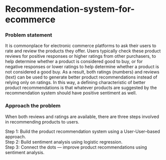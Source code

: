 # Recommendation-system-for-ecommerce

### Problem statement
It is commonplace for electronic commerce platforms to ask their users to rate and review the products they offer. Users typically check these product reviews for positive responses or higher ratings from other purchasers, to help determine whether a product is considered good to buy, or for negative responses or lower ratings to help determine whether a product is not considered a good buy. As a result, both ratings (numbers) and reviews (text) can be used to generate better product recommendations instead of relying only on ratings. In this way, a defining characteristic of better product recommendations is that whatever products are suggested by the recommendation system should have positive sentiment as well.

### Approach the problem

When both reviews and ratings are available, there are three steps involved in recommending products to users.

Step 1: Build the product recommendation system using a User-User–based approach.<br>
Step 2: Build sentiment analysis using logistic regression.<br>
Step 3: Connect the dots — improve product recommendations using sentiment analysis.
